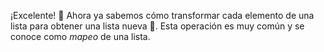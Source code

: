 ¡Excelente! :clap: Ahora ya sabemos cómo transformar cada elemento de una lista para obtener una lista nueva :muscle:. Esta operación es muy común y se conoce como _mapeo_ de una lista. 